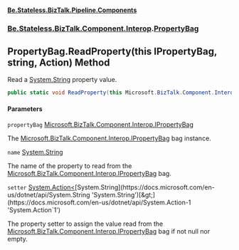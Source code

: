 #### [Be.Stateless.BizTalk.Pipeline.Components](README.md 'README')
### [Be.Stateless.BizTalk.Component.Interop](Be.Stateless.BizTalk.Component.Interop.md 'Be.Stateless.BizTalk.Component.Interop').[PropertyBag](PropertyBag.md 'Be.Stateless.BizTalk.Component.Interop.PropertyBag')

## PropertyBag.ReadProperty(this IPropertyBag, string, Action<string>) Method

Read a [System.String](https://docs.microsoft.com/en-us/dotnet/api/System.String 'System.String') property value.

```csharp
public static void ReadProperty(this Microsoft.BizTalk.Component.Interop.IPropertyBag propertyBag, string name, System.Action<string> setter);
```
#### Parameters

<a name='Be.Stateless.BizTalk.Component.Interop.PropertyBag.ReadProperty(thisMicrosoft.BizTalk.Component.Interop.IPropertyBag,string,System.Action_string_).propertyBag'></a>

`propertyBag` [Microsoft.BizTalk.Component.Interop.IPropertyBag](https://docs.microsoft.com/en-us/dotnet/api/Microsoft.BizTalk.Component.Interop.IPropertyBag 'Microsoft.BizTalk.Component.Interop.IPropertyBag')

The [Microsoft.BizTalk.Component.Interop.IPropertyBag](https://docs.microsoft.com/en-us/dotnet/api/Microsoft.BizTalk.Component.Interop.IPropertyBag 'Microsoft.BizTalk.Component.Interop.IPropertyBag') bag instance.

<a name='Be.Stateless.BizTalk.Component.Interop.PropertyBag.ReadProperty(thisMicrosoft.BizTalk.Component.Interop.IPropertyBag,string,System.Action_string_).name'></a>

`name` [System.String](https://docs.microsoft.com/en-us/dotnet/api/System.String 'System.String')

The name of the property to read from the [Microsoft.BizTalk.Component.Interop.IPropertyBag](https://docs.microsoft.com/en-us/dotnet/api/Microsoft.BizTalk.Component.Interop.IPropertyBag 'Microsoft.BizTalk.Component.Interop.IPropertyBag') bag.

<a name='Be.Stateless.BizTalk.Component.Interop.PropertyBag.ReadProperty(thisMicrosoft.BizTalk.Component.Interop.IPropertyBag,string,System.Action_string_).setter'></a>

`setter` [System.Action&lt;](https://docs.microsoft.com/en-us/dotnet/api/System.Action-1 'System.Action`1')[System.String](https://docs.microsoft.com/en-us/dotnet/api/System.String 'System.String')[&gt;](https://docs.microsoft.com/en-us/dotnet/api/System.Action-1 'System.Action`1')

The property setter to assign the value read from the [Microsoft.BizTalk.Component.Interop.IPropertyBag](https://docs.microsoft.com/en-us/dotnet/api/Microsoft.BizTalk.Component.Interop.IPropertyBag 'Microsoft.BizTalk.Component.Interop.IPropertyBag') bag if not null nor empty.